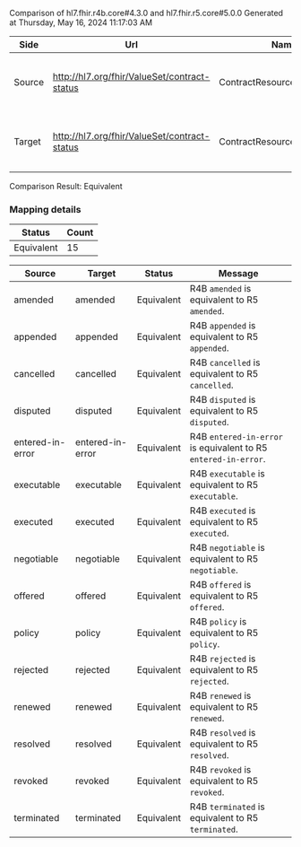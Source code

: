 Comparison of hl7.fhir.r4b.core#4.3.0 and hl7.fhir.r5.core#5.0.0
Generated at Thursday, May 16, 2024 11:17:03 AM

| Side | Url | Name | Title | Description |
| --- | --- | --- | --- | --- |
| Source | http://hl7.org/fhir/ValueSet/contract-status | ContractResourceStatusCodes | Contract Resource Status Codes | This value set contract specific codes for status. |
| Target | http://hl7.org/fhir/ValueSet/contract-status | ContractResourceStatusCodes | Contract Resource Status Codes | This value set contract specific codes for status. |


Comparison Result: Equivalent


### Mapping details

| Status | Count |
| ------ | ----- |
Equivalent | 15 |


| Source | Target | Status | Message |
| ------ | ------ | ------ | ------- |
| amended | amended | Equivalent | R4B `amended` is equivalent to R5 `amended`. |
| appended | appended | Equivalent | R4B `appended` is equivalent to R5 `appended`. |
| cancelled | cancelled | Equivalent | R4B `cancelled` is equivalent to R5 `cancelled`. |
| disputed | disputed | Equivalent | R4B `disputed` is equivalent to R5 `disputed`. |
| entered-in-error | entered-in-error | Equivalent | R4B `entered-in-error` is equivalent to R5 `entered-in-error`. |
| executable | executable | Equivalent | R4B `executable` is equivalent to R5 `executable`. |
| executed | executed | Equivalent | R4B `executed` is equivalent to R5 `executed`. |
| negotiable | negotiable | Equivalent | R4B `negotiable` is equivalent to R5 `negotiable`. |
| offered | offered | Equivalent | R4B `offered` is equivalent to R5 `offered`. |
| policy | policy | Equivalent | R4B `policy` is equivalent to R5 `policy`. |
| rejected | rejected | Equivalent | R4B `rejected` is equivalent to R5 `rejected`. |
| renewed | renewed | Equivalent | R4B `renewed` is equivalent to R5 `renewed`. |
| resolved | resolved | Equivalent | R4B `resolved` is equivalent to R5 `resolved`. |
| revoked | revoked | Equivalent | R4B `revoked` is equivalent to R5 `revoked`. |
| terminated | terminated | Equivalent | R4B `terminated` is equivalent to R5 `terminated`. |

